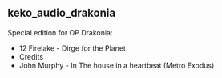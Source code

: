 ## keko_audio_drakonia
Special edition for OP Drakonia:
* 12 Firelake - Dirge for the Planet
* Credits
* John Murphy - In The house in a heartbeat (Metro Exodus)

